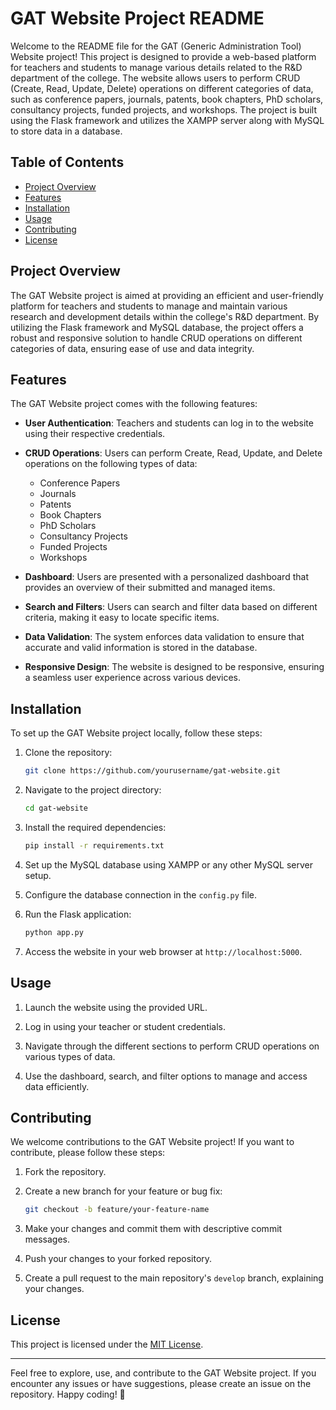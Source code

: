 # GAT Website Project README

Welcome to the README file for the GAT (Generic Administration Tool) Website project! This project is designed to provide a web-based platform for teachers and students to manage various details related to the R&D department of the college. The website allows users to perform CRUD (Create, Read, Update, Delete) operations on different categories of data, such as conference papers, journals, patents, book chapters, PhD scholars, consultancy projects, funded projects, and workshops. The project is built using the Flask framework and utilizes the XAMPP server along with MySQL to store data in a database.

## Table of Contents

- [Project Overview](#project-overview)
- [Features](#features)
- [Installation](#installation)
- [Usage](#usage)
- [Contributing](#contributing)
- [License](#license)

## Project Overview

The GAT Website project is aimed at providing an efficient and user-friendly platform for teachers and students to manage and maintain various research and development details within the college's R&D department. By utilizing the Flask framework and MySQL database, the project offers a robust and responsive solution to handle CRUD operations on different categories of data, ensuring ease of use and data integrity.

## Features

The GAT Website project comes with the following features:

- **User Authentication**: Teachers and students can log in to the website using their respective credentials.
  
- **CRUD Operations**: Users can perform Create, Read, Update, and Delete operations on the following types of data:
  - Conference Papers
  - Journals
  - Patents
  - Book Chapters
  - PhD Scholars
  - Consultancy Projects
  - Funded Projects
  - Workshops
  
- **Dashboard**: Users are presented with a personalized dashboard that provides an overview of their submitted and managed items.
  
- **Search and Filters**: Users can search and filter data based on different criteria, making it easy to locate specific items.
  
- **Data Validation**: The system enforces data validation to ensure that accurate and valid information is stored in the database.
  
- **Responsive Design**: The website is designed to be responsive, ensuring a seamless user experience across various devices.

## Installation

To set up the GAT Website project locally, follow these steps:

1. Clone the repository:
   ```bash
   git clone https://github.com/yourusername/gat-website.git
   ```

2. Navigate to the project directory:
   ```bash
   cd gat-website
   ```

3. Install the required dependencies:
   ```bash
   pip install -r requirements.txt
   ```

4. Set up the MySQL database using XAMPP or any other MySQL server setup.

5. Configure the database connection in the `config.py` file.

6. Run the Flask application:
   ```bash
   python app.py
   ```

7. Access the website in your web browser at `http://localhost:5000`.

## Usage

1. Launch the website using the provided URL.

2. Log in using your teacher or student credentials.

3. Navigate through the different sections to perform CRUD operations on various types of data.

4. Use the dashboard, search, and filter options to manage and access data efficiently.

## Contributing

We welcome contributions to the GAT Website project! If you want to contribute, please follow these steps:

1. Fork the repository.

2. Create a new branch for your feature or bug fix:
   ```bash
   git checkout -b feature/your-feature-name
   ```

3. Make your changes and commit them with descriptive commit messages.

4. Push your changes to your forked repository.

5. Create a pull request to the main repository's `develop` branch, explaining your changes.

## License

This project is licensed under the [MIT License](LICENSE).

---

Feel free to explore, use, and contribute to the GAT Website project. If you encounter any issues or have suggestions, please create an issue on the repository. Happy coding! 🚀
